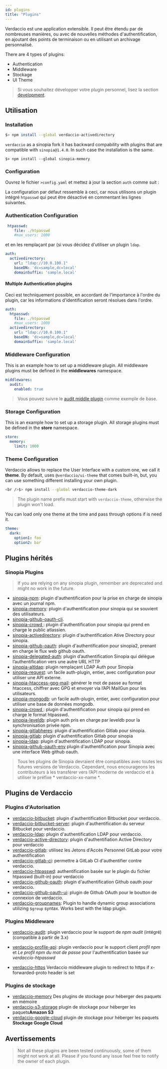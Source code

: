 ```yaml
---
id: plugins
title: "Plugins"
---
```


Verdaccio est une application extensible. Il peut être étendu par de nombreuses manières, ou avec de nouvelles méthodes d'authentification, en ajoutant des points de terminaison ou en utilisant un archivage personnalisé.

There are 4 types of plugins:

* Authentication
* Middleware
* Stockage
* UI Theme

> Si vous souhaitez développer votre plugin personnel, lisez la section [development](dev-plugins.md).

## Utilisation

### Installation

```bash
$> npm install --global verdaccio-activedirectory
```

`verdaccio` as a sinopia fork it has backward compability with plugins that are compatible with `sinopia@1.4.0`. In such case the installation is the same.

    $> npm install --global sinopia-memory
    

### Configuration

Ouvrez le fichier `>config.yaml` et mettez à jour la section `auth` comme suit :

La configuration par défaut ressemble à ceci, car nous utilisons un plugin intégré `htpasswd` qui peut être désactivé en commentant les lignes suivantes.

### Authentication Configuration

```yaml
 htpasswd:
    file: ./htpasswd
    #max_users: 1000
```

et en les remplaçant par (si vous décidez d'utiliser un plugin `ldap`.

```yaml
auth:
  activedirectory:
    url: "ldap://10.0.100.1"
    baseDN: 'dc=sample,dc=local'
    domainSuffix: 'sample.local'
```

#### Multiple Authentication plugins

Ceci est techniquement possible, en accordant de l'importance à l'ordre du plugin, car les informations d'identification seront résolues dans l'ordre.

```yaml
auth:
  htpasswd:
    file: ./htpasswd
    #max_users: 1000
  activedirectory:
    url: "ldap://10.0.100.1"
    baseDN: 'dc=sample,dc=local'
    domainSuffix: 'sample.local'
```

### Middleware Configuration

This is an example how to set up a middleware plugin. All middleware plugins must be defined in the **middlewares** namespace.

```yaml
middlewares:
  audit:
    enabled: true
```

> Vous pouvez suivre le [audit middle plugin](https://github.com/verdaccio/verdaccio-audit) comme exemple de base.

### Storage Configuration

This is an example how to set up a storage plugin. All storage plugins must be defined in the **store** namespace.

```yaml
store:
  memory:
    limit: 1000
```

### Theme Configuration

Verdaccio allows to replace the User Interface with a custom one, we call it **theme**. By default, uses `@verdaccio/ui-theme` that comes built-in, but, you can use something different installing your own plugin.

```bash
<br />$> npm install --global verdaccio-theme-dark

```

> The plugin name prefix must start with `verdaccio-theme`, otherwise the plugin won't load.

You can load only one theme at the time and pass through options if is need it.

```yaml
theme:
  dark:
    option1: foo
    option2: bar
```

## Plugins hérités

### Sinopia Plugins

> If you are relying on any sinopia plugin, remember are deprecated and might no work in the future.

* [sinopia-npm](https://www.npmjs.com/package/sinopia-npm): plugin d'authentification pour la prise en charge de sinopia avec un journal npm.
* [sinopia-memory](https://www.npmjs.com/package/sinopia-memory): plugin d'authentification pour sinopia qui se souvient des utilisateurs.
* [sinopia-github-oauth-cli](https://www.npmjs.com/package/sinopia-github-oauth-cli).
* [ sinopia-crowd ](https://www.npmjs.com/package/sinopia-crowd): plugin d'authentification pour sinopia qui prend en charge le public atlassien.
* [sinopia-activedirectory](https://www.npmjs.com/package/sinopia-activedirectory): plugin d'authentification Ative Directory pour sinopia.
* [sinopia-github-oauth](https://www.npmjs.com/package/sinopia-github-oauth): plugin d'authentification pour sinopia2, prenant en charge le flux web github oauth.
* [sinopia-delegated-auth](https://www.npmjs.com/package/sinopia-delegated-auth): plugin d’authentification Sinopia qui délègue l’authentification vers une autre URL HTTP
* [sinopia-altldap](https://www.npmjs.com/package/sinopia-altldap): plugin remplaçant LDAP Auth pour Sinopia
* [sinopia-request](https://www.npmjs.com/package/sinopia-request): un facile auth-plugin, entier, avec configuration pour utiliser une API externe.
* [sinopia-htaccess-gpg-mail](https://www.npmjs.com/package/sinopia-htaccess-gpg-email): générer le mot de passe au format htaccess, chiffrer avec GPG et envoyer via l’API MailGun pour les utilisateurs.
* [sinopia-mongodb](https://www.npmjs.com/package/sinopia-mongodb): un facile auth-plugin, entier, avec configuration pour utiliser une base de données mongodb.
* [ sinopia-crowd ](https://www.npmjs.com/package/sinopia-htpasswd): plugin d'authentification pour sinopia qui prend en charge le format htpasswd.
* [sinopia-leveldb](https://www.npmjs.com/package/sinopia-leveldb): plugin auth pris en charge par leveldb pour la synchronisation privée npm.
* [sinopia-gitlabheres](https://www.npmjs.com/package/sinopia-gitlabheres): plugin d'authentification Gitlab pour sinopia.
* [sinopia-gitlab](https://www.npmjs.com/package/sinopia-gitlab): plugin d'authentification Gitlab pour sinopia
* [sinopia-ldap](https://www.npmjs.com/package/sinopia-ldap): plugin d'authentification LDAP pour sinopia.
* [sinopia-github-oauth-env](https://www.npmjs.com/package/sinopia-github-oauth-env) plugin d'authentification pour Sinopia avec une interface Web github oauth.

> Tous les plugins de Sinopia devraient être compatibles avec toutes les futures versions de Verdaccio. Cependant, nous encourageons les contributeurs à les transférer vers l’API moderne de verdaccio et à utiliser le préfixe * verdaccio-xx-name *.

## Plugins de Verdaccio

### Plugins d'Autorisation

* [verdaccio-bitbucket](https://github.com/idangozlan/verdaccio-bitbucket): plugin d'authentification Bitbucket pour verdaccio.
* [verdaccio-bitbucket-server](https://github.com/oeph/verdaccio-bitbucket-server): plugin d'authentification du serveur Bitbucket pour verdaccio.
* [verdaccio-ldap](https://www.npmjs.com/package/verdaccio-ldap): plugin d'authentification LDAP pour verdaccio.
* [verdaccio-active-directory](https://github.com/nowhammies/verdaccio-activedirectory): plugin d'authentifiation Active Directory pour verdaccio
* [verdaccio-gitlab](https://github.com/bufferoverflow/verdaccio-gitlab): utilisez les Jetons d'Accès Personnel GitLab pour votre authentification
* [verdaccio-gitlab-ci](https://github.com/lab360-ch/verdaccio-gitlab-ci): permettre à GitLab CI d'authentifier contre verdaccio.
* [verdaccio-htpasswd](https://github.com/verdaccio/verdaccio-htpasswd): authentification basée sur le plugin du fichier htpasswd (built-in) pour verdaccio
* [verdaccio-github-oauth](https://github.com/aroundus-inc/verdaccio-github-oauth): plugin d'authentification Github oauth pour verdaccio.
* [verdaccio-github-oauth-ui](https://github.com/n4bb12/verdaccio-github-oauth-ui): plugin de Github OAuth pour le boutton de connexion de verdaccio.
* [verdaccio-groupnames](https://github.com/deinstapel/verdaccio-groupnames): Plugin to handle dynamic group associations utilizing `$group` syntax. Works best with the ldap plugin.

### Plugins Middleware

* [verdaccio-audit](https://github.com/verdaccio/verdaccio-audit): plugin verdaccio pour le support de *npm audit* (intégré) (compatible à partir de 3.x)

* [verdaccio-profile-api](https://github.com/ahoracek/verdaccio-profile-api): plugin verdaccio pour le support client *profil npm* et *Le profil npm du mot de passe* pour l'authentification basée sur *verdaccio-htpasswd*

* [verdaccio-https](https://github.com/honzahommer/verdaccio-https) Verdaccio middleware plugin to redirect to https if x-forwarded-proto header is set

### Plugins de stockage

* [verdaccio-memory](https://github.com/verdaccio/verdaccio-memory) Des plugins de stockage pour héberger des paquets en mémoire
* [verdaccio-s3-storage](https://github.com/remitly/verdaccio-s3-storage) plugin de stockage pour héberger les paquets**Amazon S3**
* [verdaccio-google-cloud](https://github.com/verdaccio/verdaccio-google-cloud) plugin de stockage pour héberger les paquets **Stockage Google Cloud**

## Avertissements

> Not all these plugins are been tested continuously, some of them might not work at all. Please if you found any issue feel free to notify the owner of each plugin.
